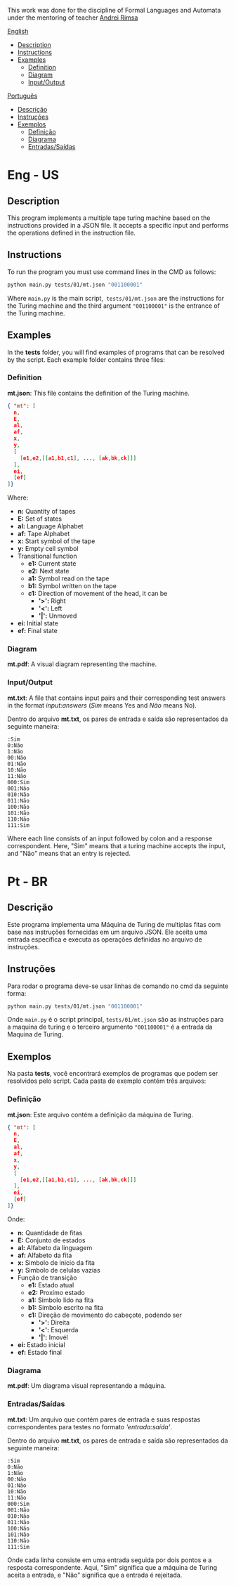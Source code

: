 This work was done for the discipline of Formal Languages and Automata under the mentoring of teacher [Andrei Rimsa](https://github.com/rimsa)

[English](#eng-us)
- [Description](#description)
- [Instructions](#instructions)
- [Examples](#examples)
  - [Definition](#definition)
  - [Diagram](#diagram)
  - [Input/Output](#inputoutput)

[Português](#pt-br)
- [Descrição](#descrição)
- [Instruções](#instruções)
- [Exemplos](#exemplos)
  - [Definição](#definição)
  - [Diagrama](#diagrama)
  - [Entradas/Saídas](#entradassaídas)

# Eng - US
## Description
This program implements a multiple tape turing machine based on the instructions provided in a JSON file. It accepts a specific input and performs the operations defined in the instruction file.

## Instructions
To run the program you must use command lines in the CMD as follows:
```bash
python main.py tests/01/mt.json "001100001"
```
Where `main.py` is the main script,` tests/01/mt.json` are the instructions for the Turing machine and the third argument `"001100001"` is the entrance of the Turing machine.

## Examples
In the **tests** folder, you will find examples of programs that can be resolved by the script. Each example folder contains three files:

### Definition
**mt.json**: This file contains the definition of the Turing machine.

```json
{ "mt": [
  n,
  E,
  al,
  af,
  x,
  y,
  [
    [e1,e2,[[a1,b1,c1], ..., [ak,bk,ck]]]
  ],
  ei,
  [ef]
]}
```

Where:
- **n:** Quantity of tapes
- **E:** Set of states
- **al:** Language Alphabet
- **af:** Tape Alphabet
- **x:** Start symbol of the tape
- **y:** Empty cell symbol
- Transitional function
  - **e1:** Current state
  - **e2:** Next state
  - **a1:** Symbol read on the tape
  - **b1:** Symbol written on the tape
  - **c1:** Direction of movement of the head, it can be
    - **'>':** Right
    - **'<':** Left
    - **'|':** Unmoved
- **ei:** Initial state
- **ef:** Final state

### Diagram
**mt.pdf**: A visual diagram representing the machine.

### Input/Output
**mt.txt**: A file that contains input pairs and their corresponding test answers in the format _input:answers_ (_Sim_ means Yes and _Não_ means No).

Dentro do arquivo **mt.txt**, os pares de entrada e saída são representados da seguinte maneira:
```
:Sim
0:Não
1:Não
00:Não
01:Não
10:Não
11:Não
000:Sim
001:Não
010:Não
011:Não
100:Não
101:Não
110:Não
111:Sim
```
Where each line consists of an input followed by colon and a response correspondent. Here, "Sim" means that a turing machine accepts the input, and "Não" means that an entry is rejected.

# Pt - BR
## Descrição
Este programa implementa uma Máquina de Turing de multiplas fitas com base nas instruções fornecidas em um arquivo JSON. Ele aceita uma entrada específica e executa as operações definidas no arquivo de instruções.

## Instruções
Para rodar o programa deve-se usar linhas de comando no cmd da seguinte forma:
```bash
python main.py tests/01/mt.json "001100001"
```
Onde `main.py` é o script principal, `tests/01/mt.json` são as instruções para a maquina de turing e o terceiro argumento `"001100001"` é a entrada da Maquina de Turing.

## Exemplos
Na pasta **tests**, você encontrará exemplos de programas que podem ser resolvidos pelo script. Cada pasta de exemplo contém três arquivos:

### Definição
**mt.json**: Este arquivo contém a definição da máquina de Turing.

```json
{ "mt": [
  n,
  E,
  al,
  af,
  x,
  y,
  [
    [e1,e2,[[a1,b1,c1], ..., [ak,bk,ck]]]
  ],
  ei,
  [ef]
]}
```

Onde:
- **n:** Quantidade de fitas
- **E:** Conjunto de estados
- **al:** Alfabeto da linguagem
- **af:** Alfabeto da fita
- **x:** Simbolo de inicio da fita
- **y:** Simbolo de celulas vazias
- Função de transição
  - **e1:** Estado atual
  - **e2:** Proxímo estado
  - **a1:** Simbolo lido na fita
  - **b1:** Simbolo escrito na fita
  - **c1:** Direção de movimento do cabeçote, podendo ser
    - **'>':** Direita
    - **'<':** Esquerda
    - **'|':** Imovél
- **ei:** Estado inicial
- **ef:** Estado final

### Diagrama
**mt.pdf**: Um diagrama visual representando a máquina.

### Entradas/Saídas
**mt.txt**: Um arquivo que contém pares de entrada e suas respostas correspondentes para testes no formato _'entrada:saída'_.

Dentro do arquivo **mt.txt**, os pares de entrada e saída são representados da seguinte maneira:
```
:Sim
0:Não
1:Não
00:Não
01:Não
10:Não
11:Não
000:Sim
001:Não
010:Não
011:Não
100:Não
101:Não
110:Não
111:Sim
```
Onde cada linha consiste em uma entrada seguida por dois pontos e a resposta correspondente. Aqui, "Sim" significa que a máquina de Turing aceita a entrada, e "Não" significa que a entrada é rejeitada.